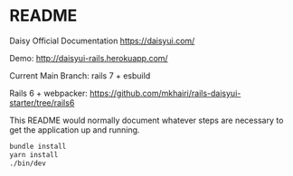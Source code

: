 # README
Daisy Official Documentation https://daisyui.com/

Demo: http://daisyui-rails.herokuapp.com/

Current Main Branch: rails 7 + esbuild

Rails 6 + webpacker: https://github.com/mkhairi/rails-daisyui-starter/tree/rails6

This README would normally document whatever steps are necessary to get the
application up and running.

```sh
bundle install
yarn install
./bin/dev
```
